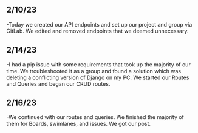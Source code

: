 ## 2/10/23
-Today we created our API endpoints and set up our project and group via GitLab. We edited and removed endpoints that we deemed unnecessary.

## 2/14/23
-I had a pip issue with some requirements that took up the majority of our time. We troubleshooted it as a group and found a solution which was deleting a conflicting version of Django on my PC. We started our Routes and Queries and began our CRUD routes.

## 2/16/23
-We continued with our routes and queries. We finished the majority of them for Boards, swimlanes, and issues. We got our post.
